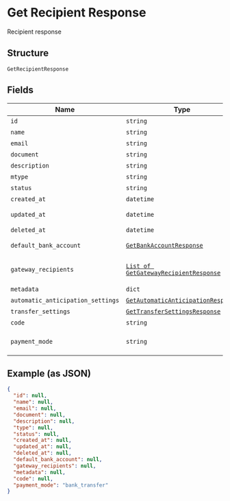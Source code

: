 
# Get Recipient Response

Recipient response

## Structure

`GetRecipientResponse`

## Fields

| Name | Type | Tags | Description |
|  --- | --- | --- | --- |
| `id` | `string` | Required | Id |
| `name` | `string` | Required | Name |
| `email` | `string` | Required | Email |
| `document` | `string` | Required | Document |
| `description` | `string` | Required | Description |
| `mtype` | `string` | Required | Type |
| `status` | `string` | Required | Status |
| `created_at` | `datetime` | Required | Creation date |
| `updated_at` | `datetime` | Required | Last update date |
| `deleted_at` | `datetime` | Required | Deletion date |
| `default_bank_account` | [`GetBankAccountResponse`](/doc/models/get-bank-account-response.md) | Required | Default bank account |
| `gateway_recipients` | [`List of GetGatewayRecipientResponse`](/doc/models/get-gateway-recipient-response.md) | Required | Info about the recipient on the gateway |
| `metadata` | `dict` | Required | Metadata |
| `automatic_anticipation_settings` | [`GetAutomaticAnticipationResponse`](/doc/models/get-automatic-anticipation-response.md) | Optional | - |
| `transfer_settings` | [`GetTransferSettingsResponse`](/doc/models/get-transfer-settings-response.md) | Optional | - |
| `code` | `string` | Required | Recipient code |
| `payment_mode` | `string` | Required | Payment mode<br>**Default**: `'bank_transfer'` |

## Example (as JSON)

```json
{
  "id": null,
  "name": null,
  "email": null,
  "document": null,
  "description": null,
  "type": null,
  "status": null,
  "created_at": null,
  "updated_at": null,
  "deleted_at": null,
  "default_bank_account": null,
  "gateway_recipients": null,
  "metadata": null,
  "code": null,
  "payment_mode": "bank_transfer"
}
```

